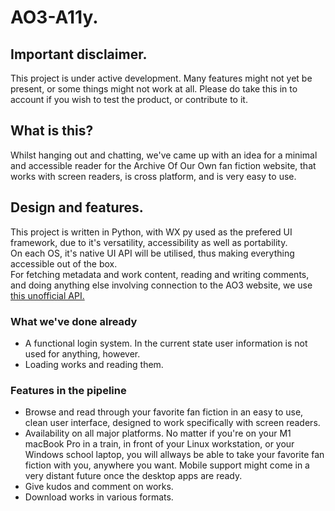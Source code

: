 # AO3-A11y.  
## Important disclaimer.
This project is under active development. Many features might not yet be present, or some things might not work at all. Please do take this in to account if you wish to test the product, or contribute to it.  
## What is this?  
Whilst hanging out and chatting, we've came up with an idea for a minimal and accessible reader for the Archive Of Our Own fan fiction website, that works with screen readers, is cross platform, and is very easy to use.  
## Design and features.  
This project is written in Python, with WX py used as the prefered UI framework, due to it's versatility, accessibility as well as portability.  
On each OS, it's native UI API will be utilised, thus making everything accessible out of the box.  
For fetching metadata and work content, reading and writing comments, and doing anything else involving connection to the AO3 website, we use [this unofficial API.](https://pypi.org/project/ao3-api/)  
### What we've done already
* A functional login system. In the current state user information is not used for anything, however.
* Loading works and reading them.
### Features in the pipeline
* Browse and read through your favorite fan fiction in an easy to use, clean user interface, designed to work specifically with screen readers.  
* Availability on all major platforms. No matter if you're on your M1 macBook Pro in a train, in front of your Linux workstation, or your Windows school laptop, you will allways be able to take your favorite fan fiction with you, anywhere you want. Mobile support might come in a very distant future once the desktop apps are ready.  
* Give kudos and comment on works.  
* Download works in various formats.  
